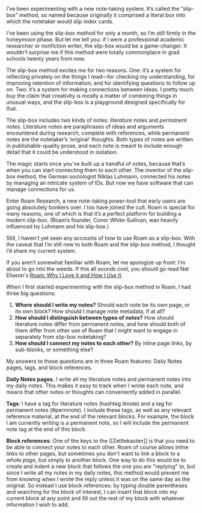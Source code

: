 I’ve been experimenting with a new note-taking system. It’s called the “slip-box” method, so named because originally it comprised a literal box into which the notetaker would slip index cards.

I’ve been using the slip-box method for only a month, so I’m still firmly in the honeymoon phase. But let me tell you: if I were a professional academic researcher or nonfiction writer, the slip-box would be a game-changer. It wouldn’t surprise me if this method were totally commonplace in grad schools twenty years from now.

The slip-box method excites me for two reasons. One: it’s a system for reflecting privately on the things I read—for checking my understanding, for improving retention of information, and for identifying questions to follow up on. Two: it’s a system for making connections between ideas. I pretty much buy the claim that creativity is mostly a matter of combining things in unusual ways, and the slip-box is a playground designed specifically for that.

The slip-box includes two kinds of notes: *literature* notes and *permanent* notes. Literature notes are paraphrases of ideas and arguments encountered during research, complete with references, while permanent notes are the notetaker’s ‘original’ thoughts. Both types of notes are written in publishable-quality prose, and each note is meant to include enough detail that it could be understood in isolation.

The magic starts once you’ve built up a handful of notes, because that’s when you can start connecting them to each other. The inventor of the slip-box method, the German sociologist Niklas Luhmann, connected his notes by managing an intricate system of IDs. But now we have software that can manage connections for us.

Enter Roam Research, a new note-taking power-tool that early users are going absolutely bonkers over. I too have joined the cult. Roam is special for many reasons, one of which is that it’s a perfect platform for building a modern slip-box. (Roam’s founder, Conor White-Sullivan, was heavily influenced by Luhmann and his slip-box.)

Still, I haven't yet seen any accounts of how to use Roam as a slip-box. With the caveat that I’m still new to both Roam and the slip-box method, I thought I’d share my current system.

If you aren’t somewhat familiar with Roam, let me apologize up front: I’m about to go into the weeds. If this all sounds cool, you should go read Nat Eliason's [Roam: Why I Love it and How I Use It](https://www.nateliason.com/blog/roam).

When I first started experimenting with the slip-box method in Roam, I had three big questions:

1. **Where should I write my notes?** Should each note be its own page, or its own block? How should I manage note metadata, if at all?
2. **How should I distinguish between types of notes?** How should literature notes differ from permanent notes, and how should both of them differ from other use of Roam that I might want to engage in separately from slip-box notetaking?
3. **How should I connect my notes to each other?** By inline page links, by sub-blocks, or something else?

My answers to these questions are in three Roam features: Daily Notes pages, tags, and block references.

**Daily Notes pages.** I write all my literature notes and permanent notes into my daily notes. This makes it easy to track when I wrote each note, and means that other notes or thoughts can conveniently added in parallel.

**Tags**: I have a tag for literature notes (hashtag litnote) and a tag for permanent notes (#permnote). I include these tags, as well as any relevant reference material, at the end of the relevant blocks. For example, the block I am currently writing is a permanent note, so I will include the permanent note tag at the end of this block.

**Block references**: One of the keys to the [[Zettlekasten]] is that you need to be able to connect your notes to each other. Roam of course allows inline links to other pages, but sometimes you don't want to link a block to a whole *page*, but simply to another block. One way to do this would be to create and indent a new block that follows the one you are "replying" to, but since I write all my notes in my daily notes, this method would prevent me from knowing when I wrote the reply unless it was on the same day as the original. So instead I use block references: by typing double parentheses and searching for the block of interest, I can insert that block into my current block at any point and fill out the rest of my block with whatever information I wish to add.